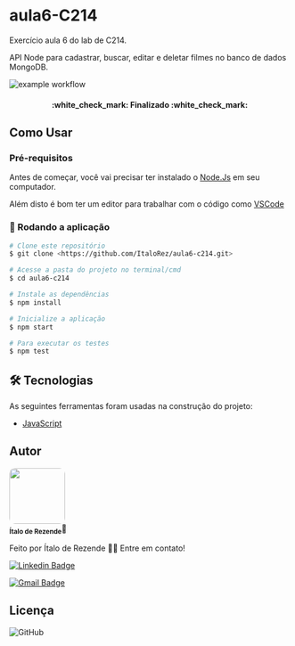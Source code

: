 # aula6-C214
Exercício aula 6 do lab de C214.

API Node para cadastrar, buscar, editar e deletar filmes no banco de dados MongoDB.

![example workflow](https://github.com/ItaloRez/aula6-c214/actions/workflows/node.js.yml/badge.svg)

<h4 align="center"> 
	:white_check_mark:  Finalizado :white_check_mark:
</h4>
 
 
## Como Usar

### Pré-requisitos

Antes de começar, você vai precisar ter instalado o [Node.Js](https://nodejs.dev/en/download/) em seu computador. 

Além disto é bom ter um editor para trabalhar com o código como [VSCode](https://code.visualstudio.com/)

### 🎲 Rodando a aplicação

```bash
# Clone este repositório
$ git clone <https://github.com/ItaloRez/aula6-c214.git>

# Acesse a pasta do projeto no terminal/cmd
$ cd aula6-c214

# Instale as dependências
$ npm install

# Inicialize a aplicação
$ npm start

# Para executar os testes 
$ npm test


```

## 🛠 Tecnologias

As seguintes ferramentas foram usadas na construção do projeto:

- [JavaScript](https://www.javascript.com/)


## Autor

 <img src="https://avatars.githubusercontent.com/u/36886923?s=400&u=0f1b25cca90cce5bd10df913cd67ac05fc777213&v=4" width="100px" style="border-radius:10px"></img>
 <br/>
 <sub><b>Ítalo de Rezende</b></sub>🚀


Feito por Ítalo de Rezende 👋🏽 Entre em contato!


[![Linkedin Badge](https://img.shields.io/badge/-Ítalo-blue?style=flat-square&logo=Linkedin&logoColor=white&link=https://www.linkedin.com/in/%C3%ADtalo-rezende-60a5571b2/)](https://www.linkedin.com/in/%C3%ADtalo-rezende-60a5571b2/) 

[![Gmail Badge](https://img.shields.io/badge/-italo.rezende@gec.inatel.br-c14438?style=flat-square&logo=Gmail&logoColor=white&link=mailto:italo.rezende@gec.inatel.br)](mailto:italo.rezende@gec.inatel.br)


## Licença

![GitHub](https://img.shields.io/github/license/ItaloRez/Podcastr)
